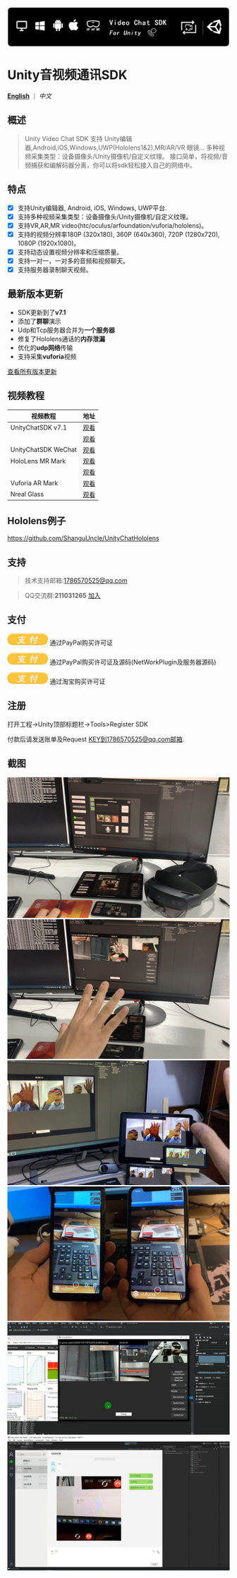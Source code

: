![Unity Video Chat SDK](Readme/Images/SDK/Logo_title.png)

# Unity音视频通讯SDK

[**English**](README.md) ｜ *中文*

## 概述

> Unity Video Chat SDK 支持 Unity编辑器,Android,iOS,Windows,UWP(Hololens1&2),MR/AR/VR 眼镜...
> 多种视频采集类型：设备摄像头/Unity摄像机/自定义纹理。
> 接口简单，将视频/音频捕获和编解码器分离，你可以将sdk轻松接入自己的网络中。

## 特点

- [x] 支持Unity编辑器, Android, iOS, Windows, UWP平台.
- [x] 支持多种视频采集类型：设备摄像头/Unity摄像机/自定义纹理。
- [x] 支持VR,AR,MR video(htc/oculus/arfoundation/vuforia/hololens)。
- [x] 支持的视频分辨率180P (320x180), 360P (640x360), 720P (1280x720), 1080P (1920x1080)。
- [x] 支持动态设置视频分辨率和压缩质量。
- [x] 支持一对一，一对多的音频和视频聊天。
- [x] 支持服务器录制聊天视频。

## 最新版本更新
- SDK更新到了**v7.1**
- 添加了**群聊**演示
- Udp和Tcp服务器合并为**一个服务器**
- 修复了Hololens通话的**内存泄漏**
- 优化的**udp网络**传输
- 支持采集**vuforia**视频

[查看所有版本更新](VersionUpdates.md)

## 视频教程

| 视频教程                                              | 地址                                                 |
| ----------------------------------------------------- | ---------------------------------------------------- |
| UnityChatSDK v7.1                                     | [观看](https://www.bilibili.com/video/BV1ZK4y1H7dM/) |
|                                                       | [观看](https://www.bilibili.com/video/BV1yz4y1m71J/) |
| UnityChatSDK WeChat                                   | [观看](https://www.bilibili.com/video/BV1TJ411X79T)  |
| HoloLens MR Mark                                      | [观看](https://www.bilibili.com/video/BV1Jg4y1B7Ts)  |
|                                                       | [观看](https://www.bilibili.com/video/BV1yr4y1c7MN)  |
| Vuforia AR Mark                                       | [观看](https://www.bilibili.com/video/av81873111)    |
| Nreal Glass                                           | [观看](https://www.bilibili.com/video/av79084374/)   |

## Hololens例子

https://github.com/ShanguUncle/UnityChatHololens

## 支持

> 技术支持邮箱:1786570525@qq.com

> QQ交流群:**211031265**  [加入](https://jq.qq.com/?_wv=1027&k=uLaFJGfS)

## 支付

<a href="https://www.paypal.com/cgi-bin/webscr?&cmd=_xclick&business=1786570525@qq.com&currency_code=USD&amount=356&item_name=UnityChatSDK_Licence" target="_blank"><img src="Readme/Images/SDK/pay.zh.png" border="0" name="submit" alt="Click to pay with PayPal!"></a>
通过PayPal购买许可证

<a href="https://www.paypal.com/cgi-bin/webscr?&cmd=_xclick&business=1786570525@qq.com&currency_code=USD&amount=2390&item_name=UnityChatSDK_Licence&SourceCode" target="_blank"><img src="Readme/Images/SDK/pay.zh.png" border="0" name="submit" alt="Click to pay with PayPal!"></a>
通过PayPal购买许可证及源码(NetWorkPlugin及服务器源码)

<a href="https://item.taobao.com/item.htm?id=574700900943" target="_blank"><img src="Readme/Images/SDK/pay.zh.png" border="0" name="submit" alt="Click to pay with Taobao!"></a>
通过淘宝购买许可证

## 注册
打开工程->Unity顶部标题栏->Tools>Register SDK

付款后请发送账单及Request KEY到1786570525@qq.com邮箱.

## 截图

![Image text](Readme/Images/Screenshoots/01.jpg)
![Image text](Readme/Images/Screenshoots/02.jpg)
![Image text](Readme/Images/Screenshoots/03.jpg)
![Image text](Readme/Images/Screenshoots/04.jpg)
![Image text](Readme/Images/Screenshoots/05.jpg)
![Image text](Readme/Images/Screenshoots/06.jpg)








